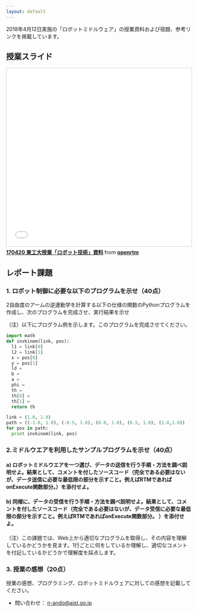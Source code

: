 ```yaml
---
layout: default
---
```


2018年4月12日実施の「ロボットミドルウェア」の授業資料および宿題、参考リンクを掲載しています。

## 授業スライド

<iframe src="//www.slideshare.net/slideshow/embed_code/key/MYvxvO47qelwxm" width="595" height="485" frameborder="0" marginwidth="0" marginheight="0" scrolling="no" style="border:1px solid #CCC; border-width:1px; margin-bottom:5px; max-width: 100%;" allowfullscreen> </iframe> <div style="margin-bottom:5px"> <strong> <a href="//www.slideshare.net/openrtm/170420-75274184" title="170420 東工大授業「ロボット技術」資料" target="_blank">170420 東工大授業「ロボット技術」資料</a> </strong> from <strong><a href="//www.slideshare.net/openrtm" target="_blank">openrtm</a></strong> </div>

## レポート課題

### 1. ロボット制御に必要な以下のプログラムを示せ（40点）
2自由度のアームの逆運動学を計算する以下の仕様の関数のPythonプログラムを作成し、次のプログラムを完成させ、実行結果を示せ　

（注）以下にプログラム例を示します。このプログラムを完成させてください。

```python
import math
def invkinem(link, pos):
  l1 = link[0]
  l2 = link[1]
  x = pos[0]
  y = pos[1]
  ld = 
  b = 
  a = 
  phi = 
  th = 
  th[0] = 
  th[1] = 
  return th

link = (1.0, 1.0)
path = ((-1.0, 1.0), (-0.5, 1.0), (0.0, 1.0), (0.5, 1.0), (1.0,1.0))
for pos in path:
  print invkinem(link, pos)
```

### 2.ミドルウエアを利用したサンプルプログラムを示せ（40点）
#### a) ロボットミドルウエアを一つ選び、データの送信を行う手順・方法を調べ説明せよ。結果として、コメントを付したソースコード（完全である必要はないが、データ送信に必要な最低限の部分を示すこと。例えばRTMであればonExecute関数部分。）を添付せよ。
#### b) 同様に、データの受信を行う手順・方法を調べ説明せよ。結果として、コメントを付したソースコード（完全である必要はないが、データ受信に必要な最低限の部分を示すこと。例えばRTMであればonExecute関数部分。 ）を添付せよ。

（注）この課題では、Web上から適切なプログラムを取得し、その内容を理解しているかどうかを見ます。1行ごとに何をしているか理解し、適切なコメントを付記しているかどうかで理解度を採点します。

### 3. 授業の感想（20点）
授業の感想、プログラミング、ロボットミドルウェアに対しての感想を記載してください。


- 問い合わせ： n-ando@aist.go.jp

